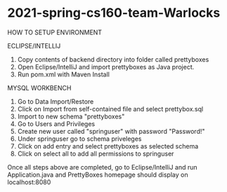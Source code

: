 # 2021-spring-cs160-team-Warlocks

HOW TO SETUP ENVIRONMENT

ECLIPSE/INTELLIJ
1. Copy contents of backend directory into folder called prettyboxes
2. Open Eclipse/IntelliJ and import prettyboxes as Java project.
3. Run pom.xml with Maven Install

MYSQL WORKBENCH
1. Go to Data Import/Restore
2. Click on Import from self-contained file and select prettybox.sql
3. Import to new schema "prettyboxes"
4. Go to Users and Privileges
5. Create new user called "springuser" with password "Password!"
6. Under springuser go to schema priveleges
7. Click on add entry and select prettyboxes as selected schema
8. Click on select all to add all permissions to springuser

Once all steps above are completed, go to Eclipse/IntelliJ and run Application.java and PrettyBoxes homepage should display on localhost:8080
